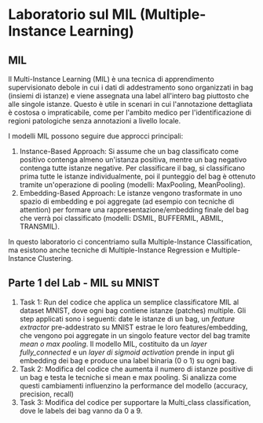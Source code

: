 # Laboratorio sul MIL (Multiple-Instance Learning)

## MIL
Il Multi-Instance Learning (MIL) è una tecnica di apprendimento supervisionato debole in cui i dati di addestramento sono organizzati in bag (insiemi di istanze) e viene assegnata una label all'intero bag piuttosto che alle singole istanze. Questo è utile in scenari in cui l'annotazione dettagliata è costosa o impraticabile, come per l'ambito medico per l'identificazione di regioni patologiche senza annotazioni a livello locale.

I modelli MIL possono seguire due approcci principali:
1. Instance-Based Approach: Si assume che un bag classificato come positivo contenga almeno un'istanza positiva, mentre un bag negativo contenga tutte istanze negative. Per classificare il bag, si classificano prima tutte le istanze individualmente, poi il punteggio del bag è ottenuto tramite un'operazione di pooling (modelli: MaxPooling, MeanPooling).
2. Embedding-Based Approach: Le istanze vengono trasformate in uno spazio di embedding e poi aggregate (ad esempio con tecniche di attention) per formare una rappresentazione/embedding finale del bag che verrà poi classificato (modelli: DSMIL, BUFFERMIL, ABMIL, TRANSMIL).

In questo laboratorio ci concentriamo sulla Multiple-Instance Classification, ma esistono anche tecniche di Multiple-Instance Regression e Multiple-Instance Clustering.

## Parte 1 del Lab - MIL su MNIST

1. Task 1: Run del codice che applica un semplice classificatore MIL al dataset MNIST, dove ogni bag contiene istanze (patches) multiple. Gli step applicati sono i seguenti: date le istanze di un bag, un *feature extractor* pre-addestrato su MNIST estrae le loro features/embedding, che vengono poi aggregate in un singolo feature vector del bag tramite *mean o max pooling*. Il modello MIL, costituito da un *layer fully_connected* e un *layer di sigmoid activation* prende in input gli embedding dei bag e produce una label binaria (0 o 1) su ogni bag.
2. Task 2: Modifica del codice che aumenta il numero di istanze positive di un bag e testa le tecniche si mean e max pooling. Si analizza come questi cambiamenti influenzino la performance del modello (accuracy, precision, recall)
3. Task 3: Modifica del codice per supportare la Multi_class classification, dove le labels dei bag vanno da 0 a 9. 




